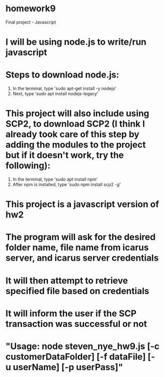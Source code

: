# homework9
Final project - Javascript

# I will be using node.js to write/run javascript

# Steps to download node.js:
1. In the terminal, type 'sudo apt-get install -y nodejs'
2. Next, type 'sudo apt install nodejs-legacy'

# This project will also include using SCP2, to download SCP2 (I think I already took care of this step by adding the modules to the project but if it doesn't work, try the following):
1. In the terminal, type 'sudo apt install npm'
2. After npm is installed, type 'sudo npm install scp2 -g'

# This project is a javascript version of hw2

# The program will ask for the desired folder name, file name from icarus server, and icarus server credentials

# It will then attempt to retrieve specified file based on credentials

# It will inform the user if the SCP transaction was successful or not

# "Usage: node steven_nye_hw9.js [-c customerDataFolder] [-f dataFile] [-u userName] [-p userPass]"
